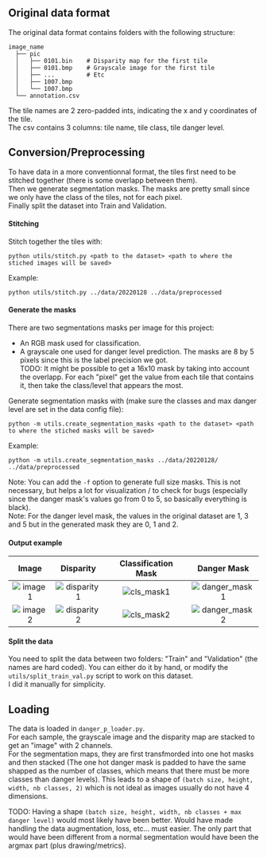 ## Original data format
The original data format contains folders with the following structure:

```
image_name
  ├── pic 
  │   ├── 0101.bin    # Disparity map for the first tile
  │   ├── 0101.bmp    # Grayscale image for the first tile
  │   ├── ...         # Etc
  │   ├── 1007.bmp
  │   └── 1007.bmp
  └── annotation.csv
```
  
The tile names are 2 zero-padded ints, indicating the x and y coordinates of the tile.\
The csv contains 3 columns: tile name, tile class, tile danger level.


## Conversion/Preprocessing
To have data in a more conventionnal format, the tiles first need to be stitched together (there is some overlapp between them).\
Then we generate segmentation masks. The masks are pretty small since we only have the class of the tiles, not for each pixel.\
Finally split the dataset into Train and Validation.

#### Stitching
Stitch together the tiles with:

```
python utils/stitch.py <path to the dataset> <path to where the stiched images will be saved>
```

Example:

```
python utils/stitch.py ../data/20220128 ../data/preprocessed
```

#### Generate the masks
There are two segmentations masks per image for this project:
- An RGB mask used for classification.
- A grayscale one used for danger level prediction.
The masks are 8 by 5 pixels since this is the label precision we got.\
TODO: It might be possible to get a 16x10 mask by taking into account the overlapp. For each "pixel" get the value from each tile that contains it, then take the class/level that appears the most.

Generate segmentation masks with (make sure the classes and max danger level are set in the data config file):

```
python -m utils.create_segmentation_masks <path to the dataset> <path to where the stiched masks will be saved>
```

Example:

```
python -m utils.create_segmentation_masks ../data/20220128/ ../data/preprocessed
```

Note: You can add the `-f` option to generate full size masks. This is not necessary, but helps a lot for visualization / to check for bugs (especially since the danger mask's values go from 0 to 5, so basically everything is black).\
Note: For the danger level mask, the values in the original dataset are 1, 3 and 5 but in the generated mask they are 0, 1 and 2.

#### Output example
| Image | Disparity | Classification Mask | Danger Mask |
|    :---:      |    :---:      |    :---:      |    :---:      |
| ![image1](https://drive.google.com/uc?export=view&id=1QZvQHUcH0LZzFIFqC3YbPnhhps_xE1S5) | ![disparity1](https://drive.google.com/uc?export=view&id=1vaZ2DHmmA5r3WqF0S_PAPWtfgioAMBzS) | ![cls_mask1](https://drive.google.com/uc?export=view&id=1gpjI513nsZdhxMxviQ54bBvAZgf49vjt) | ![danger_mask1](https://drive.google.com/uc?export=view&id=1legzSvU93XZcK2_lQu3gHYZtW6mw5Xry) |
| ![image2](https://drive.google.com/uc?export=view&id=1Q79yZEc2Wfv9MRZ2hAY45DXAQRUQbac0) | ![disparity2](https://drive.google.com/uc?export=view&id=10T0KrNNOmjeMEoT184RtR3mBK_BtUs3N) | ![cls_mask2](https://drive.google.com/uc?export=view&id=17o2IjsilXmuCKCJRic4c6p9Ub7H96GmD) | ![danger_mask2](https://drive.google.com/uc?export=view&id=1CnvohZWSh8upF0pea-9SMFkaEtUCO8Vw) |


#### Split the data
You need to split the data between two folders: "Train" and "Validation" (the names are hard coded). You can either do it by hand, or modify the `utils/split_train_val.py` script to work on this dataset.\
I did it manually for simplicity.

## Loading
The data is loaded in `danger_p_loader.py`.\
For each sample, the grayscale image and the disparity map are stacked to get an "image" with 2 channels.\
For the segmentation maps, they are first transfmorded into one hot masks and then stacked (The one hot danger mask is padded to have the same shapped as the number of classes, which means that there must be more classes than danger levels). This leads to a shape of `(batch size, height, width, nb classes, 2)` which is not ideal as images usually do not have 4 dimensions.

TODO: Having a shape `(batch size, height, width, nb classes + max danger level)` would most likely have been better. Would have made handling the data augmentation, loss, etc... must easier. The only part that would have been different from a normal segmentation would have been the argmax part (plus drawing/metrics).
